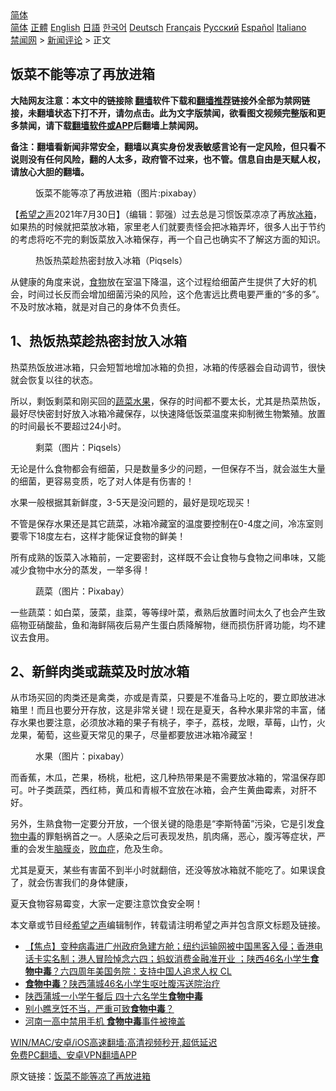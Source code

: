  <!-- 面包屑导航 --> <div class="breadcrumb"><!-- GTranslate: https://gtranslate.io/ -->  <div class="switcher notranslate">  <div class="selected">  <a href="#" onclick="return false;"> 简体</a>  </div>  <div class="option">  <a href="https://www.bannedbook.org" onclick="doGTranslate('zh-CN|zh-CN');jQuery('div.switcher div.selected a').html(jQuery(this).html());return false;" title="简体中文" class="nturl selected"> 简体</a>  <a href="https://www.bannedbook.org/zh-tw/" onclick="doGTranslate('zh-CN|zh-TW');jQuery('div.switcher div.selected a').html(jQuery(this).html());return false;" title="繁體中文" class="nturl"> 正體</a>  <a href="https://www.bannedbook.org/en/" onclick="doGTranslate('zh-CN|en');jQuery('div.switcher div.selected a').html(jQuery(this).html());return false;" title="English" class="nturl"> English</a>  <a href="https://www.bannedbook.org/ja/" onclick="doGTranslate('zh-CN|ja');jQuery('div.switcher div.selected a').html(jQuery(this).html());return false;" title="日本語" class="nturl"> 日語</a>  <a href="https://www.bannedbook.org/ko/" onclick="doGTranslate('zh-CN|ko');jQuery('div.switcher div.selected a').html(jQuery(this).html());return false;" title="한국어" class="nturl"> 한국어</a>  <a href="https://www.bannedbook.org/de/" onclick="doGTranslate('zh-CN|de');jQuery('div.switcher div.selected a').html(jQuery(this).html());return false;" title="Deutsch" class="nturl"> Deutsch</a>  <a href="https://www.bannedbook.org/fr/" onclick="doGTranslate('zh-CN|fr');jQuery('div.switcher div.selected a').html(jQuery(this).html());return false;" title="Français" class="nturl"> Français</a>  <a href="https://www.bannedbook.org/ru/" onclick="doGTranslate('zh-CN|ru');jQuery('div.switcher div.selected a').html(jQuery(this).html());return false;" title="Русский" class="nturl"> Русский</a>  <a href="https://www.bannedbook.org/es/" onclick="doGTranslate('zh-CN|es');jQuery('div.switcher div.selected a').html(jQuery(this).html());return false;" title="Español" class="nturl"> Español</a>  <a href="https://www.bannedbook.org/it/" onclick="doGTranslate('zh-CN|it');jQuery('div.switcher div.selected a').html(jQuery(this).html());return false;" title="Italiano" class="nturl"> Italiano</a>  </div>  </div>      <div class='breadcrumb-sub'><!-- Breadcrumb NavXT 6.3.0 --> <a href="https://www.bannedbook.org/" class="home">禁闻网</a> &gt; <a href="https://www.bannedbook.org/bnews/comments/" class="category">新闻评论</a> &gt; 正文</div></div><h2>饭菜不能等凉了再放进箱</h2> <p class="notice"><b>大陆网友注意：本文中的链接除 <a href="https://github.com/bannedbook/fanqiang" >翻墙</a>软件下载和<a href="https://github.com/killgcd/justmysocks/blob/master/README.md">翻墙推荐</a>链接外全部为禁网链接，未翻墙状态下打不开，请勿点击。此为文字版禁闻，欲看图文视频完整版和更多禁闻，请下载<a href="https://github.com/bannedbook/fanqiang">翻墙软件或APP</a>后翻墙上禁闻网。</p><p>备注：翻墙看新闻非常安全，翻墙以真实身份发表敏感言论有一定风险，但只看不说则没有任何风险，翻的人太多，政府管不过来，也不管。信息自由是天赋人权，请放心大胆的翻墙。</b></p>  <div class="entry"> <figure><figcaption>饭菜不能等凉了再放进箱（图片:pixabay）</figcaption></figure> <p>【<span class='wp_keywordlink_affiliate'><a href="https://www.soundofhope.org" title="希望之声" target="_blank">希望之声</a></span>2021年7月30日】（编辑：郭强）过去总是习惯饭菜凉凉了再放<a href="https://www.bannedbook.org/bnews/tag/%e5%86%b0%e7%ae%b1/" class="st_tag internal_tag" rel="tag" title="标签 冰箱 下的日志">冰箱</a>，如果热的时候就把菜放冰箱，家里老人们就要责怪会把冰箱弄坏，很多人出于节约的考虑将吃不完的剩饭菜放入冰箱保存，再一个自己也确实不了解这方面的知识。</p> <figure><figcaption>热饭热菜趁热密封放入冰箱（Piqsels）</figcaption></figure> <p>从健康的角度来说，<a href="https://www.bannedbook.org/bnews/tag/%e9%a3%9f%e7%89%a9/" class="st_tag internal_tag" rel="tag" title="标签 食物 下的日志">食物</a>放在室温下降温，这个过程给细菌产生提供了大好的机会，时间过长反而会增加细菌污染的风险，这个危害远比费电要严重的“多的多”。不及时放冰箱，就是对自己的身体不负责任。</p> <h2>1、热饭热菜趁热密封放入冰箱</h2> <p>热菜热饭放进冰箱，只会短暂地增加冰箱的负担，冰箱的传感器会自动调节，很快就会恢复以往的状态。</p> <p>所以，剩饭剩菜和刚买回的<a href="https://www.bannedbook.org/bnews/tag/%e8%94%ac%e8%8f%9c/" class="st_tag internal_tag" rel="tag" title="标签 蔬菜 下的日志">蔬菜</a><a href="https://www.bannedbook.org/bnews/tag/%e6%b0%b4%e6%9e%9c/" class="st_tag internal_tag" rel="tag" title="标签 水果 下的日志">水果</a>，保存的时间都不要太长，尤其是热菜热饭，最好尽快密封好放入冰箱冷藏保存，以快速降低饭菜温度来抑制微生物繁殖。放置的时间最长不要超过24小时。</p>  <figure><figcaption>剩菜（图片：Piqsels）</figcaption></figure> <p>无论是什么食物都会有细菌，只是数量多少的问题，一但保存不当，就会滋生大量的细菌，更容易变质，吃了对人体是有伤害的！</p> <p>水果一般根据其新鲜度，3-5天是没问题的，最好是现吃现买！</p> <p>不管是保存水果还是其它蔬菜，冰箱冷藏室的温度要控制在0-4度之间，冷冻室则要零下18度左右，这样才能保证食物的鲜美！</p> <p>所有成熟的饭菜入冰箱前，一定要密封，这样既不会让食物与食物之间串味，又能减少食物中水分的蒸发，一举多得！</p>  <figure><figcaption>蔬菜（图片：Pixabay）</figcaption></figure> <p>一些蔬菜：如白菜，菠菜，韭菜，等等绿叶菜，煮熟后放置时间太久了也会产生致癌物亚硝酸盐，鱼和海鲜隔夜后易产生蛋白质降解物，继而损伤肝肾功能，均不建议去食用。</p> <h2>2、新鲜肉类或蔬菜及时放冰箱</h2> <p>从市场买回的肉类还是禽类，亦或是青菜，只要是不准备马上吃的，要立即放进冰箱里！而且也要分开存放，这是非常关键！现在是夏天，各种水果非常的丰富，储存水果也要注意，必须放冰箱的果子有桃子，李子，荔枝，龙眼，草莓，山竹，火龙果，葡萄，这些夏天常见的果子，尽量都要放进冰箱冷藏室！</p> <figure><figcaption>水果（图片：pixabay）</figcaption></figure> <p>而香蕉，木瓜，芒果，杨桃，枇杷，这几种热带果是不需要放冰箱的，常温保存即可。叶子类蔬菜，西红柿，黄瓜和青椒不宜放在冰箱，会产生黄曲霉素，对肝不好。</p> <p>另外，生熟食物一定要分开放，一个很关键的隐患是“李斯特菌”污染，它是引发<a href="https://www.bannedbook.org/bnews/tag/%e9%a3%9f%e7%89%a9%e4%b8%ad%e6%af%92/" class="st_tag internal_tag" rel="tag" title="标签 食物中毒 下的日志">食物中毒</a>的罪魁祸首之一。人感染之后可表现发热，肌肉痛，恶心，腹泻等症状，严重的会发生<a href="https://www.bannedbook.org/bnews/tag/%E8%84%91%E8%86%9C%E7%82%8E/" class="st_tag internal_tag" rel="tag" title="标签 脑膜炎 下的日志">脑膜炎</a>，<a href="https://www.bannedbook.org/bnews/tag/%e8%b4%a5%e8%a1%80%e7%97%87/" class="st_tag internal_tag" rel="tag" title="标签 败血症 下的日志">败血症</a>，危及生命。</p>  <p>尤其是夏天，某些有害菌不到半小时就翻倍，还没等放冰箱就不能吃了。如果误食了，就会伤害我们的身体健康，</p> <p>夏天食物容易霉变，大家一定要注意饮食安全啊！</p> <p>本文章或节目经<a href="https://www.bannedbook.org/bnews/tag/%e5%b8%8c%e6%9c%9b%e4%b9%8b%e5%a3%b0/" class="st_tag internal_tag" rel="tag" title="标签 希望之声 下的日志">希望之声</a>编辑制作，转载请注明希望之声并包含原文标题及链接。 </p> <ul class='op-related-articles' title='相关阅读'> <li><a href='https://www.bannedbook.org/bnews/bannedvideo/20210605/1560465.html' target='_blank'>【焦点】变种病毒进广州政府急建方舱；纽约运输网被中国黑客入侵；香港电话卡实名制；港人冒险悼念六四；蚂蚁消费金融准开业 ；陕西46名小学生<b>食物中毒</b>？六四周年美国务院：支持中国人追求人权 CL</a></li> <li><a href='https://www.bannedbook.org/bnews/cnnews/20210604/1559700.html' target='_blank'><b>食物中毒</b>？陕西蒲城46名小学生呕吐腹泻送院治疗</a></li> <li><a href='https://www.bannedbook.org/bnews/cbnews/20210603/1559104.html' target='_blank'>陕西蒲城一小学午餐后 四十六名学生<b>食物中毒</b></a></li> <li><a href='https://www.bannedbook.org/bnews/health/20210525/1553463.html' target='_blank'>别小瞧烹饪不当，严重可致<b>食物中毒</b>？</a></li> <li><a href='https://www.bannedbook.org/bnews/cbnews/20210519/1549366.html' target='_blank'>河南一高中禁用手机 <b>食物中毒</b>事件被掩盖</a></li> </ul> <p class="texttj"> <a href="https://github.com/bannedbook/fanqiang/wiki/V2ray%E6%9C%BA%E5%9C%BA" target="_blank">WIN/MAC/安卓/iOS高速翻墙:高清视频秒开,超低延迟</a><br/> <a href="https://github.com/bannedbook/fanqiang/wiki/%E7%A6%81%E9%97%BB%E7%BD%91%E5%AE%89%E5%8D%93%E7%BF%BB%E5%A2%99%E6%96%B0%E9%97%BBAPP" target="_blank">免费PC翻墙、安卓VPN翻墙APP</a></p> <p>原文链接：<a class="src_link"  href="https://www.soundofhope.org/post/530348" target="_blank">饭菜不能等凉了再放进箱</a></p><a name='sharetosocial'></a>  <div style="margin-bottom:5px;padding-bottom:5px;clear:both"> <div id="archive-pix-1" class="banner-ads"> <!-- AuctionX Display platform tag START --> <div id="26318x728x90x621x_ADSLOT2" clicktrack="%%CLICK_URL_ESC%%"></div> <!-- AuctionX Display platform tag END --> </div> <div id="archive-pix-2" class="banner-ads"> <!-- AuctionX Display platform tag START --> <div id="26315x300x250x621x_ADSLOT2" clicktrack="%%CLICK_URL_ESC%%"></div> <!-- AuctionX Display platform tag END --> </div> </div>  <div id="archive-pix-1" class="banner-ads"> <!-- AuctionX Display platform tag START --> <div id="26318x728x90x621x_ADSLOT3" clicktrack="%%CLICK_URL_ESC%%"></div> <!-- AuctionX Display platform tag END --> </div> </div><!--END ENTRY--> 